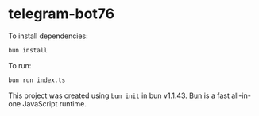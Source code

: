 # telegram-bot76

To install dependencies:

```bash
bun install
```

To run:

```bash
bun run index.ts
```

This project was created using `bun init` in bun v1.1.43. [Bun](https://bun.sh) is a fast all-in-one JavaScript runtime.
